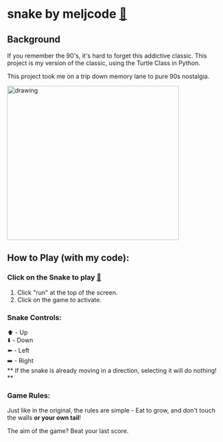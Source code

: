 # snake by meljcode <a href="https://replit.com/@meljcode/my-snake-game#README.md">🐍</a> 

## Background
<div>
If you remember the 90's, it's hard to forget this addictive classic. This project is my version of the classic, using the Turtle Class in Python.
</div>

This project took me on a trip down memory lane to pure 90s nostalgia. 

<div>
  <a>
  <img src="https://www.zocalopublicsquare.org/wp-content/uploads/2022/02/nostalgia-L.jpg" alt="drawing" width="400" height=360>
  </a>
</div>

## How to Play (with my code):

### Click on the Snake to play <a href="https://replit.com/@meljcode/my-snake-game#README.md">🐍</a> 

1. Click "run" at the top of the screen.
2. Click on the game to activate.

### Snake Controls:
<div>
⬆️ - Up
  </div>
<div>
⬇️ - Down
  </div>
  
<div>
⬅️ - Left 
  </div>
<div>
➡️ - Right
  </div>
** If the snake is already moving in a direction, selecting it will do nothing! **



### Game Rules:

Just like in the original, the rules are simple - Eat to grow, and don't touch the walls **or your own tail**!





The aim of the game? Beat your last score.
